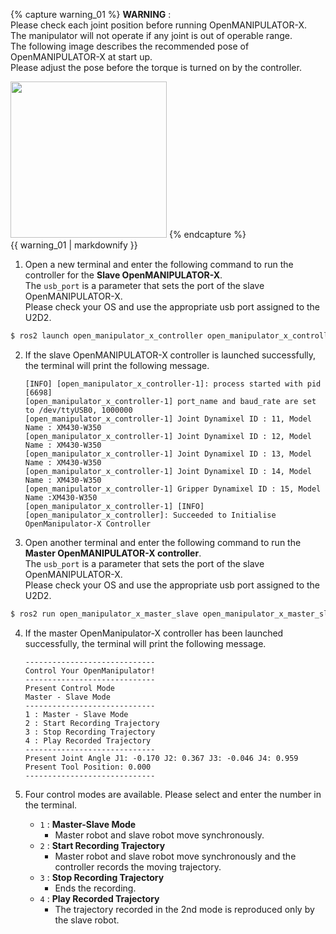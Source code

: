 
{% capture warning_01 %}
**WARNING** :  
Please check each joint position before running OpenMANIPULATOR-X.  
The manipulator will not operate if any joint is out of operable range.  
The following image describes the recommended pose of OpenMANIPULATOR-X at start up.  
Please adjust the pose before the torque is turned on by the controller.
  
<img src="/assets/images/platform/openmanipulator_x/open_manipulator_start_pose.png" width="250">
{% endcapture %}
<div class="notice--warning">{{ warning_01 | markdownify }}</div>

1. Open a new terminal and enter the following command to run the controller for the **Slave OpenMANIPULATOR-X**.  
  The `usb_port` is a parameter that sets the port of the slave OpenMANIPULATOR-X.  
  Please check your OS and use the appropriate usb port assigned to the U2D2.  
  ```bash
$ ros2 launch open_manipulator_x_controller open_manipulator_x_controller.launch.py usb_port:=/dev/ttyUSB0
  ```

2. If the slave OpenMANIPULATOR-X controller is launched successfully, the terminal will print the following message.  

    ```
    [INFO] [open_manipulator_x_controller-1]: process started with pid [6698]
    [open_manipulator_x_controller-1] port_name and baud_rate are set to /dev/ttyUSB0, 1000000 
    [open_manipulator_x_controller-1] Joint Dynamixel ID : 11, Model Name : XM430-W350
    [open_manipulator_x_controller-1] Joint Dynamixel ID : 12, Model Name : XM430-W350
    [open_manipulator_x_controller-1] Joint Dynamixel ID : 13, Model Name : XM430-W350
    [open_manipulator_x_controller-1] Joint Dynamixel ID : 14, Model Name : XM430-W350
    [open_manipulator_x_controller-1] Gripper Dynamixel ID : 15, Model Name :XM430-W350
    [open_manipulator_x_controller-1] [INFO] [open_manipulator_x_controller]: Succeeded to Initialise OpenManipulator-X Controller
    ```

3. Open another terminal and enter the following command to run the **Master OpenMANIPULATOR-X controller**.  
  The `usb_port` is a parameter that sets the port of the slave OpenMANIPULATOR-X.  
  Please check your OS and use the appropriate usb port assigned to the U2D2.  
  ```bash
$ ros2 run open_manipulator_x_master_slave open_manipulator_x_master_slave usb_port:=/dev/ttyUSB1
  ```

4. If the master OpenManipulator-X controller has been launched successfully, the terminal will print the following message.

    ```
    -----------------------------
    Control Your OpenManipulator!
    -----------------------------
    Present Control Mode
    Master - Slave Mode
    -----------------------------
    1 : Master - Slave Mode
    2 : Start Recording Trajectory
    3 : Stop Recording Trajectory
    4 : Play Recorded Trajectory
    -----------------------------
    Present Joint Angle J1: -0.170 J2: 0.367 J3: -0.046 J4: 0.959
    Present Tool Position: 0.000
    -----------------------------
    ```

5. Four control modes are available. Please select and enter the number in the terminal.

    - `1` : **Master-Slave Mode**
      - Master robot and slave robot move synchronously.
    - `2` : **Start Recording Trajectory**
      - Master robot and slave robot move synchronously and the controller records the moving trajectory.
    - `3` : **Stop Recording Trajectory**
      - Ends the recording.
    - `4` : **Play Recorded Trajectory**
      - The trajectory recorded in the 2nd mode is reproduced only by the slave robot.
